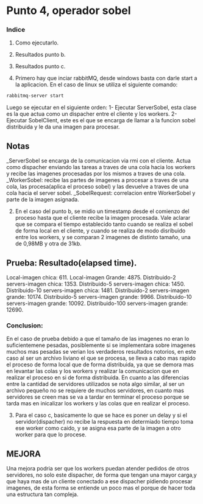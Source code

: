 # Punto 4, operador sobel
### Indice
1. Como ejecutarlo.
2. Resultados punto b.
3. Resultados punto c.

1. Primero hay que inciar rabbitMQ, desde windows basta con darle start a la aplicacion.
En el caso de linux se utiliza el siguiente comando:

```sh
rabbitmq-server start
```

Luego se ejecutar en el siguiente orden:
1- Ejecutar ServerSobel, esta clase es la que actua como un dispacher entre el cliente y los workers.
2- Ejecutar SobelClient, este es el que se encarga de llamar a la funcion sobel distribuida y le da una imagen para procesar.

## Notas
_ServerSobel se encarga de la comunicacion via rmi con el cliente. Actua como dispacher enviando las tareas a traves de una cola hacia los workers y 
recibe las imagenes procesadas por los mismos a traves de una cola.
_WorkerSobel: recibe las partes de imagenes a procesar a traves de una cola, las procesa(aplica el proceso sobel) y las devuelve a traves de una cola hacia el server sobel.
_SobelRequest: correlacion entre WorkerSobel y parte de la imagen asignada.


2. En el caso del punto b, se midio un timestamp desde el comienzo del proceso hasta que el cliente recibe la imagen procesada.
Vale aclarar que se compara el tiempo establecido tanto cuando se realiza el sobel de forma local en el cliente, y cuando se realiza de modo disribuido entre los workers,
y se comparan 2 imagenes de distinto tamaño, una de 0,98MB y otra de 31kb.

## Prueba: Resultado(elapsed time).
Local-imagen chica:  611.
Local-imagen Grande: 4875.
Distribuido-2 servers-imagen chica: 1353.
Distribuido-5 servers-imagen chica: 1450.
Distribuido-10 servers-imagen chica: 1481.
Distribuido-2 servers-imagen grande: 10174.
Distribuido-5 servers-imagen grande: 9966.
Distribuido-10 servers-imagen grande: 10092.
Distribuido-100 servers-imagen grande: 12690.

### Conclusion:
En el caso de prueba debido a que el tamaño de las imagenes no eran lo suficientemene pesadas, posiblemente si se implementara sobre imagenes muchos mas pesadas se verian los verdaderos
resultados notorios, en este caso al ser un archivo liviano el que se procesa, se lleva a cabo mas rapido el proceso de forma local que de forma distribuida, ya que se demora mas en levantar las colas y los workers y realizar la comunicacion que en realizar el proceso en si de forma distribuida.
En cuanto a las diferencias entre la cantidad de servidores utilizados se nota algo similar, al ser un archivo pequeño no se requiere de muchos servidores, en cuanto mas servidores se
creen mas se va a tardar en terminar el proceso porque se tarda mas en inicalizar los workers y las colas que en realizar el proceso. 


3. Para el caso c, basicamente lo que se hace es poner un delay y si el servidor(dispacher) no recibe la respuesta en determiado tiempo toma ese worker como caido, y se asigna esa parte de la imagen a otro worker para que lo procese.


## MEJORA
Una mejora podria ser que los workers puedan atender pedidos de otros servidores, no solo este dispacher, de forma que tengan una mayor carga,y que haya mas de un cliente conectado a ese dispacher pidiendo procesar imagenes, de esta forma se entiende un poco mas el porque de hacer toda una estructura tan compleja.
